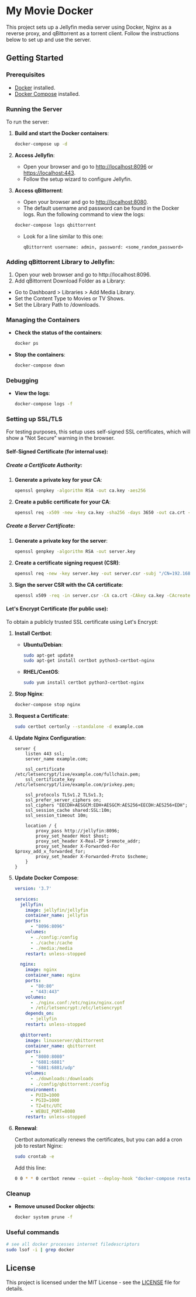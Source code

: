# My Movie Docker

This project sets up a Jellyfin media server using Docker, Nginx as a reverse proxy, and qBittorrent as a torrent client. Follow the instructions below to set up and use the server.

## Getting Started

### Prerequisites

- [Docker](https://www.docker.com/products/docker-desktop) installed.
- [Docker Compose](https://docs.docker.com/compose/install/) installed.

### Running the Server

To run the server:

1. **Build and start the Docker containers**:

    ```bash
    docker-compose up -d
    ```

2. **Access Jellyfin**:

   - Open your browser and go to [http://localhost:8096](http://localhost:8096) or [https://localhost:443](https://localhost:443).
   - Follow the setup wizard to configure Jellyfin.

3. **Access qBittorrent**:

   - Open your browser and go to [http://localhost:8080](http://localhost:8080).
   - The default username and password can be found in the Docker logs. Run the following command to view the logs:

    ```bash
    docker-compose logs qbittorrent
    ```

   - Look for a line similar to this one:
     ```
     qBittorrent username: admin, password: <some_random_password>
     ```

 ### **Adding qBittorrent Library to Jellyfin**:
1. Open your web browser and go to http://localhost:8096.
2. Add qBittorrent Download Folder as a Library:
+ Go to Dashboard > Libraries > Add Media Library.
+ Set the Content Type to Movies or TV Shows.
+ Set the Library Path to /downloads.


### Managing the Containers

- **Check the status of the containers**:

    ```bash
    docker ps
    ```

- **Stop the containers**:

    ```bash
    docker-compose down
    ```

### Debugging

- **View the logs**:

    ```bash
    docker-compose logs -f
    ```

### Setting up SSL/TLS

For testing purposes, this setup uses self-signed SSL certificates, which will show a "Not Secure" warning in the browser.

#### Self-Signed Certificate (for internal use):

##### Create a Certificate Authority:

1. **Generate a private key for your CA**:

    ```bash
    openssl genpkey -algorithm RSA -out ca.key -aes256
    ```

2. **Create a public certificate for your CA**:

    ```bash
    openssl req -x509 -new -key ca.key -sha256 -days 3650 -out ca.crt -subj "/CN=MyTestCA"
    ```

##### Create a Server Certificate:

1. **Generate a private key for the server**:

    ```bash
    openssl genpkey -algorithm RSA -out server.key
    ```

2. **Create a certificate signing request (CSR)**:

    ```bash
    openssl req -new -key server.key -out server.csr -subj "/CN=192.168.63.159"
    ```

3. **Sign the server CSR with the CA certificate**:

    ```bash
    openssl x509 -req -in server.csr -CA ca.crt -CAkey ca.key -CAcreateserial -out server.crt -days 365 -sha256
    ```

#### Let's Encrypt Certificate (for public use):

To obtain a publicly trusted SSL certificate using Let's Encrypt:

1. **Install Certbot**:

   - **Ubuntu/Debian**:

     ```bash
     sudo apt-get update
     sudo apt-get install certbot python3-certbot-nginx
     ```

   - **RHEL/CentOS**:

     ```bash
     sudo yum install certbot python3-certbot-nginx
     ```

2. **Stop Nginx**:

    ```bash
    docker-compose stop nginx
    ```

3. **Request a Certificate**:

    ```bash
    sudo certbot certonly --standalone -d example.com
    ```

4. **Update Nginx Configuration**:

    ```nginx
    server {
        listen 443 ssl;
        server_name example.com;

        ssl_certificate /etc/letsencrypt/live/example.com/fullchain.pem;
        ssl_certificate_key /etc/letsencrypt/live/example.com/privkey.pem;

        ssl_protocols TLSv1.2 TLSv1.3;
        ssl_prefer_server_ciphers on;
        ssl_ciphers "EECDH+AESGCM:EDH+AESGCM:AES256+EECDH:AES256+EDH";
        ssl_session_cache shared:SSL:10m;
        ssl_session_timeout 10m;

        location / {
            proxy_pass http://jellyfin:8096;
            proxy_set_header Host $host;
            proxy_set_header X-Real-IP $remote_addr;
            proxy_set_header X-Forwarded-For $proxy_add_x_forwarded_for;
            proxy_set_header X-Forwarded-Proto $scheme;
        }
    }
    ```

5. **Update Docker Compose**:

    ```yaml
    version: '3.7'

    services:
      jellyfin:
        image: jellyfin/jellyfin
        container_name: jellyfin
        ports:
          - "8096:8096"
        volumes:
          - ./config:/config
          - ./cache:/cache
          - ./media:/media
        restart: unless-stopped

      nginx:
        image: nginx
        container_name: nginx
        ports:
          - "80:80"
          - "443:443"
        volumes:
          - ./nginx.conf:/etc/nginx/nginx.conf
          - /etc/letsencrypt:/etc/letsencrypt
        depends_on:
          - jellyfin
        restart: unless-stopped

      qbittorrent:
        image: linuxserver/qbittorrent
        container_name: qbittorrent
        ports:
          - "8080:8080"
          - "6881:6881"
          - "6881:6881/udp"
        volumes:
          - ./downloads:/downloads
          - ./config/qbittorrent:/config
        environment:
          - PUID=1000
          - PGID=1000
          - TZ=Etc/UTC
          - WEBUI_PORT=8080
        restart: unless-stopped
    ```

6. **Renewal**:

    Certbot automatically renews the certificates, but you can add a cron job to restart Nginx:

    ```bash
    sudo crontab -e
    ```

    Add this line:

    ```bash
    0 0 * * 0 certbot renew --quiet --deploy-hook "docker-compose restart nginx"
    ```

### Cleanup

- **Remove unused Docker objects**:

    ```bash
    docker system prune -f
    ```

### Useful commands
```bash 
# see all docker processes internet filedescriptors
sudo lsof -i | grep docker
```



## License

This project is licensed under the MIT License - see the [LICENSE](LICENSE) file for details.

